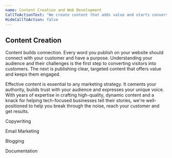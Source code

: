 ```yaml
---
name: Content Creation and Web Development
CallToActionText: "We create content that adds value and starts conversations. Let's plan your next project!"
HideCallToAction: false
---
```




## Content Creation

Content builds connection. Every word you publish on your website should connect with your customer and have a purpose. Understanding your audience and their challenges is the first step to converting visitors into customers. The next is publishing clear, targeted content that offers value and keeps them engaged.  

Effective content is essential to any marketing strategy. It cements your authority, builds trust with your audience and expresses your unique voice. With years of expertise in crafting high-quality, dynamic content and a knack for helping tech-focused businesses tell their stories, we're well-positioned to help you break through the noise, reach your customer and get results. 



Copywriting 

Email Marketing 

Blogging 

Documentation


